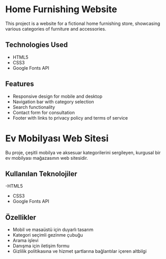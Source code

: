 # Home Furnishing Website

This project is a website for a fictional home furnishing store, showcasing various categories of furniture and accessories.

## Technologies Used

- HTML5
- CSS3
- Google Fonts API

## Features

- Responsive design for mobile and desktop
- Navigation bar with category selection
- Search functionality
- Contact form for consultation
- Footer with links to privacy policy and terms of service

# Ev Mobilyası Web Sitesi

Bu proje, çeşitli mobilya ve aksesuar kategorilerini sergileyen, kurgusal bir ev mobilyası mağazasının web sitesidir.

## Kullanılan Teknolojiler

-HTML5
- CSS3
- Google Fonts API

## Özellikler

- Mobil ve masaüstü için duyarlı tasarım
- Kategori seçimli gezinme çubuğu
- Arama işlevi
- Danışma için iletişim formu
- Gizlilik politikasına ve hizmet şartlarına bağlantılar içeren altbilgi
